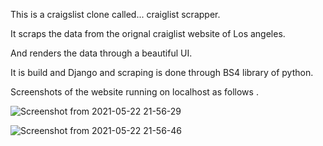 This is a craigslist clone called... craiglist scrapper.

It scraps the data from the orignal craiglist website of Los angeles.

And renders the data through a beautiful UI.

It is build and Django and scraping is done through BS4 library of python.

Screenshots of the website running on localhost as follows .

![Screenshot from 2021-05-22 21-56-29](https://user-images.githubusercontent.com/35135348/119233961-ff49d400-bb48-11eb-98ba-727605c24cf2.png)

![Screenshot from 2021-05-22 21-56-46](https://user-images.githubusercontent.com/35135348/119234038-53ed4f00-bb49-11eb-9ed1-a98f4361c90f.png)


